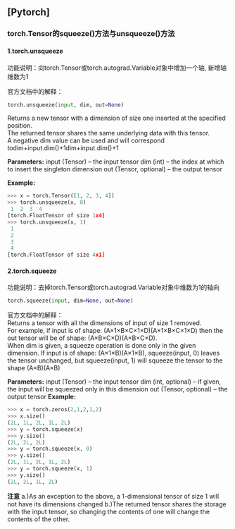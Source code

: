 ## \[Pytorch\]

### torch.Tensor的squeeze\(\)方法与unsqueeze\(\)方法

#### 1.**torch.unsqueeze**

功能说明：向torch.Tensor或torch.autograd.Variable对象中增加一个轴, 新增轴维数为1

官方文档中的解释：

```python
torch.unsqueeze(input, dim, out=None)
```

Returns a new tensor with a dimension of size one inserted at the specified position.  
The returned tensor shares the same underlying data with this tensor.  
A negative dim value can be used and will correspond todim+input.dim\(\)+1dim+input.dim\(\)+1

**Parameters:**
    input (Tensor) – the input tensor
    dim (int) – the index at which to insert the singleton dimension
    out (Tensor, optional) – the output tensor

**Example:**

```python
>>> x = torch.Tensor([1, 2, 3, 4])
>>> torch.unsqueeze(x, 0)
 1  2  3  4
[torch.FloatTensor of size 1x4]
>>> torch.unsqueeze(x, 1)
 1
 2
 3
 4
[torch.FloatTensor of size 4x1]
```

#### 2.**torch.squeeze**

功能说明：去掉torch.Tensor或torch.autograd.Variable对象中维数为1的轴向

```python
torch.squeeze(input, dim=None, out=None)
```

官方文档中的解释：  
Returns a tensor with all the dimensions of input of size 1 removed.  
For example, if input is of shape: \(A×1×B×C×1×D\)\(A×1×B×C×1×D\) then the out tensor will be of shape: \(A×B×C×D\)\(A×B×C×D\).  
When dim is given, a squeeze operation is done only in the given dimension. If input is of shape: \(A×1×B\)\(A×1×B\), squeeze\(input, 0\) leaves the tensor unchanged, but squeeze\(input, 1\) will squeeze the tensor to the shape \(A×B\)\(A×B\)


**Parameters:**	
input (Tensor) – the input tensor
dim (int, optional) – if given, the input will be squeezed only in this dimension
out (Tensor, optional) – the output tensor
**Example:**
```python
>>> x = torch.zeros(2,1,2,1,2)
>>> x.size()
(2L, 1L, 2L, 1L, 2L)
>>> y = torch.squeeze(x)
>>> y.size()
(2L, 2L, 2L)
>>> y = torch.squeeze(x, 0)
>>> y.size()
(2L, 1L, 2L, 1L, 2L)
>>> y = torch.squeeze(x, 1)
>>> y.size()
(2L, 2L, 1L, 2L)
```
**注意**
a.\)As an exception to the above, a 1-dimensional tensor of size 1 will not have its dimensions changed
b.\)The returned tensor shares the storage with the input tensor, so changing the contents of one will change the contents of the other.